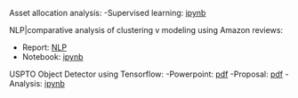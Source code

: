 Asset allocation analysis: 
-Supervised learning: [ipynb](https://github.com/blazecolby/Thinkful/blob/master/Unit%203.%20Deeper%20into%20Supervised%20Learning/Capstone/AssetAllocation.ipynb)

NLP|comparative analysis of clustering v modeling using Amazon reviews:
- Report: [NLP](https://github.com/blazecolby/Thinkful/blob/master/Unit%204.%20Unsupervised%20Learning/Capstone/capstone_report.pdf)
- Notebook: [ipynb](https://github.com/blazecolby/Thinkful/blob/master/Unit%204.%20Unsupervised%20Learning/Capstone/Unsupervised_Learning_Capstone.ipynb)

USPTO Object Detector using Tensorflow: 
-Powerpoint: [pdf](https://github.com/blazecolby/Thinkful/blob/master/Unit%207.%20Final%20Capstone/USPTO%20Object%20Detection.pdf)
-Proposal: [pdf](https://github.com/blazecolby/Thinkful/blob/master/Unit%207.%20Final%20Capstone/uspto_proposal.pdf)
-Analysis: [ipynb](https://github.com/blazecolby/Thinkful/blob/master/Unit%207.%20Final%20Capstone/uspto_analysis.ipynb)
